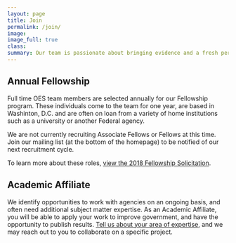 ```yaml
---
layout: page
title: Join
permalink: /join/
image:
image_full: true
class:
summary: Our team is passionate about bringing evidence and a fresh perspective to government challenges. 
---
```

## Annual Fellowship

Full time OES team members are selected annually for our Fellowship program. These individuals come to the team for one year, are based in Washinton, D.C. and are often on loan from a variety of home institutions such as a university or another Federal agency. 

We are not currently recruiting Associate Fellows or Fellows at this time. Join our mailing list (at the bottom of the homepage) to be notified of our next recruitment cycle.

To learn more about these roles, [view the 2018 Fellowship Solicitation]({{site.baseurl}}/assets/files/FY18Solicitation.pdf).


## Academic Affiliate 

We identify opportunities to work with agencies on an ongoing basis, and often need additional subject matter expertise. As an Academic Affiliate, you will be able to apply your work to improve government, and have the opportunity to publish results. <a href="https://docs.google.com/forms/d/e/1FAIpQLSeqnuRSZNKZt9bVLAGw6G64i5oUNDqsGcrX7dvgGpvlac9Cog/viewform?usp=sf_link">Tell us about your area of expertise</a>, and we may reach out to you to collaborate on a specific project. 
